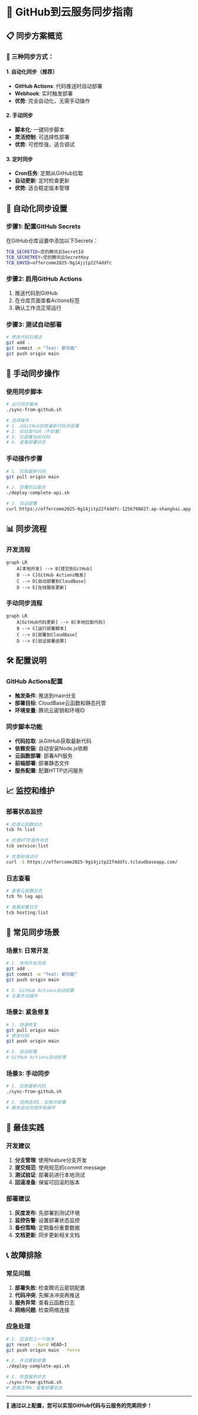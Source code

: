 # 🔄 GitHub到云服务同步指南

## 📋 同步方案概览

### 🎯 三种同步方式：

#### 1. 自动化同步（推荐）
- **GitHub Actions**: 代码推送时自动部署
- **Webhook**: 实时触发部署
- **优势**: 完全自动化，无需手动操作

#### 2. 手动同步
- **脚本化**: 一键同步脚本
- **灵活控制**: 可选择性部署
- **优势**: 可控性强，适合调试

#### 3. 定时同步
- **Cron任务**: 定期从GitHub拉取
- **自动更新**: 定时检查更新
- **优势**: 适合稳定版本管理

## 🚀 自动化同步设置

### 步骤1: 配置GitHub Secrets

在GitHub仓库设置中添加以下Secrets：

```bash
TCB_SECRETID=您的腾讯云SecretId
TCB_SECRETKEY=您的腾讯云SecretKey
TCB_ENVID=offercome2025-9g14jitp22f4ddfc
```

### 步骤2: 启用GitHub Actions

1. 推送代码到GitHub
2. 在仓库页面查看Actions标签
3. 确认工作流正常运行

### 步骤3: 测试自动部署

```bash
# 修改代码后推送
git add .
git commit -m "feat: 新功能"
git push origin main
```

## 🔧 手动同步操作

### 使用同步脚本

```bash
# 运行同步脚本
./sync-from-github.sh

# 选择操作：
# 1. 从GitHub拉取最新代码并部署
# 2. 仅拉取代码（不部署）
# 3. 仅部署当前代码
# 4. 查看部署状态
```

### 手动操作步骤

```bash
# 1. 拉取最新代码
git pull origin main

# 2. 部署到云服务
./deploy-complete-api.sh

# 3. 验证部署
curl https://offercome2025-9g14jitp22f4ddfc-1256790827.ap-shanghai.app.tcloudbase.com/api-v2/health
```

## 📊 同步流程

### 开发流程
```mermaid
graph LR
    A[本地开发] --> B[提交到GitHub]
    B --> C[GitHub Actions触发]
    C --> D[自动部署到CloudBase]
    D --> E[在线服务更新]
```

### 手动同步流程
```mermaid
graph LR
    A[GitHub代码更新] --> B[本地拉取代码]
    B --> C[运行部署脚本]
    C --> D[部署到CloudBase]
    D --> E[验证部署结果]
```

## 🛠️ 配置说明

### GitHub Actions配置
- **触发条件**: 推送到main分支
- **部署目标**: CloudBase云函数和静态托管
- **环境变量**: 腾讯云密钥和环境ID

### 同步脚本功能
- **代码拉取**: 从GitHub获取最新代码
- **依赖安装**: 自动安装Node.js依赖
- **云函数部署**: 部署API服务
- **前端部署**: 部署静态文件
- **服务配置**: 配置HTTP访问服务

## 📈 监控和维护

### 部署状态监控
```bash
# 检查云函数状态
tcb fn list

# 检查HTTP服务状态
tcb service:list

# 检查前端访问
curl -I https://offercome2025-9g14jitp22f4ddfc.tcloudbaseapp.com/
```

### 日志查看
```bash
# 查看云函数日志
tcb fn log api

# 查看部署日志
tcb hosting:list
```

## 🔄 常见同步场景

### 场景1: 日常开发
```bash
# 1. 本地开发完成
git add .
git commit -m "feat: 新功能"
git push origin main

# 2. GitHub Actions自动部署
# 无需手动操作
```

### 场景2: 紧急修复
```bash
# 1. 快速修复
git pull origin main
# 修改代码
git push origin main

# 2. 自动部署
# GitHub Actions自动处理
```

### 场景3: 手动同步
```bash
# 1. 拉取最新代码
./sync-from-github.sh

# 2. 选择选项1：拉取并部署
# 脚本自动完成所有操作
```

## 🎯 最佳实践

### 开发建议
1. **分支管理**: 使用feature分支开发
2. **提交规范**: 使用规范的commit message
3. **测试验证**: 部署前进行本地测试
4. **回滚准备**: 保留可回滚的版本

### 部署建议
1. **灰度发布**: 先部署到测试环境
2. **监控告警**: 设置部署状态监控
3. **备份策略**: 定期备份重要数据
4. **文档更新**: 同步更新相关文档

## 📞 故障排除

### 常见问题
1. **部署失败**: 检查腾讯云密钥配置
2. **代码冲突**: 先解决冲突再推送
3. **服务异常**: 查看云函数日志
4. **网络问题**: 检查网络连接

### 应急处理
```bash
# 1. 回滚到上一个版本
git reset --hard HEAD~1
git push origin main --force

# 2. 手动重新部署
./deploy-complete-api.sh

# 3. 检查服务状态
./sync-from-github.sh
# 选择选项4：查看部署状态
```

---

**🎉 通过以上配置，您可以实现GitHub代码与云服务的完美同步！** 
